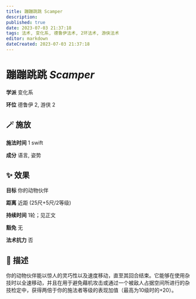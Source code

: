 ```yaml
---
title: 蹦蹦跳跳 Scamper
description: 
published: true
date: 2023-07-03 21:37:18
tags: 法术, 变化系, 德鲁伊法术, 2环法术, 游侠法术
editor: markdown
dateCreated: 2023-07-03 21:37:18
---
```


# **蹦蹦跳跳** *Scamper*

**学派** 变化系 

**环位** 德鲁伊 2, 游侠 2

## 🪄 施放

**施法时间** 1 swift

**成分** 语言, 姿势

## ✨ 效果 

**目标** 你的动物伙伴 

**距离** 近距 (25尺+5尺/2等级)  

**持续时间** 1轮；见正文 

**豁免** 无

**法术抗力** 否

## 📖 描述

你的动物伙伴能以惊人的灵巧性以及速度移动，直至其回合结束。它能够在使用杂技时以全速移动，并且在用于避免藉机攻击或通过一个被敌人占据空间所进行的杂技检定中，获得两倍于你的施法者等级的表现加值（最高为10级时的+20）。
    
